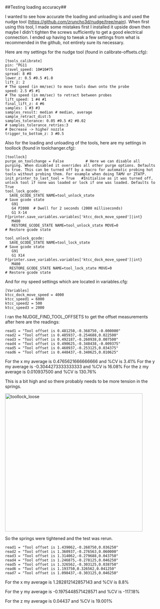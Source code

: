 ##Testing loading accuracy##

I wanted to see how accurate the loading and unloading is and used the nudge tool (https://github.com/zruncho3d/nudge/tree/main). When first using this tool, I made some mistakes first I installed it upside down then maybe I didn't tighten the screws sufficiently to get a good electrical connection. I ended up having to tweak a few settings from what is recommended in the github, not entirely sure its necessary. 

Here are my settings for the nudge tool (found in calibrate-offsets.cfg):


```
[tools_calibrate]
pin: ^PG11
travel_speed: 10#10#75
spread: 8 #8
lower_z: 0.5 #0.5 #1.0
lift_z: 2
# The speed (in mm/sec) to move tools down onto the probe
speed: 2.5 #5 #1
# The speed (in mm/sec) to retract between probes
lift_speed: 1 #4 #1
final_lift_z: 4 #6
samples: 1 #3 #3
samples_result: median # median, average
sample_retract_dist:5
samples_tolerance: 0.05 #0.5 #2 #0.02
# samples_tolerance_retries:3
# Decrease -> higher nozzle
trigger_to_bottom_z: 3 #0.5
```

Also for the loading and unloading of the tools, here are my settings in toollock (found in toolchanger.cfg):

```
[toollock]
purge_on_toolchange = False          # Here we can disable all purging. When disabled it overrides all other purge options. Defaults to true. This can be turned off by a macro for automatic probing hot tools without probing them. For example when doing TAMV or ZTATP.
init_printer_to_last_tool = True   #Initialise as it was turned off, unlock tool if none was loaded or lock if one was loaded. Defaults to True
tool_lock_gcode:
  SAVE_GCODE_STATE NAME=tool_unlock_state                                         # Save gcode state
   G91 
   G4 P2000  # Dwell for 2 seconds (2000 milliseconds)
   G1 X-14 F{printer.save_variables.variables['ktcc_dock_move_speed']|int}
   M400
   RESTORE_GCODE_STATE NAME=tool_unlock_state MOVE=0                               # Restore gcode state
  
tool_unlock_gcode:
  SAVE_GCODE_STATE NAME=tool_lock_state                                           # Save gcode state
   G91 
   G1 X14 F{printer.save_variables.variables['ktcc_dock_move_speed']|int}
   M400
  RESTORE_GCODE_STATE NAME=tool_lock_state MOVE=0                                 # Restore gcode state
```

And for my speed settings which are located in variables.cfg:

```
[Variables]
ktcc_dock_move_speed = 4000
ktcc_speed1 = 6000
ktcc_speed2 = 500
ktcc_speed3 = 2000
```

I ran the NUDGE_FIND_TOOL_OFFSETS to get the offset measurements after here are the readings:

```
read1 = "Tool offset is 0.481250,-0.368750,-0.000000"
read2 = "Tool offset is 0.485937,-0.254688,0.022500"
read3 = "Tool offset is 0.492187,-0.260938,0.007500" 
read4 = "Tool offset is 0.490625,-0.348438,-0.009375"
read5 = "Tool offset is 0.460937,-0.253125,0.034375"
read6 = "Tool offset is 0.448437,-0.340625,0.010625"
```


For the x my average is 0.4765621666666666 and %CV is 3.41%
For the y my average is -0.3044273333333333 and %CV is 16.08%
For the z my average is 0.010937500 and %CV is 130.76%

This is a bit high and so there probably needs to be more tension in the springs. 

<img width="452" alt="toollock_loose" src="https://github.com/user-attachments/assets/fe104ca7-342a-4b67-b36e-456d99e02096">

So the springs were tightened and the test was rerun. 

```
read1 = "Tool offset is 1.439062,-0.268750,0.036250"
read2 = "Tool offset is 1.360937,-0.276563,0.060000"
read3 = "Tool offset is 1.314062,-0.279688,0.043750"
read4 = "Tool offset is 1.246875,-0.278125,0.046250"
read5 = "Tool offset is 1.326562,-0.303125,0.038750"
read6 = "Tool offset is 1.193750,0.326562,0.041250"
read7 = "Tool offset is 1.098437,-0.303125,0.046250"
```

For the x my average is 1.282812142857143 and %CV is 8.8%

For the y my average is -0.1975448571428571 and %CV is -117.18%

For the z my average is 0.04437 and %CV is 19.001%



